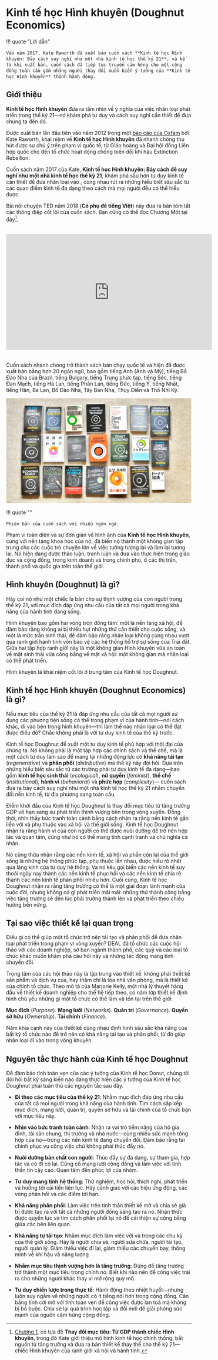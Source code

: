 # Kinh tế học Hình khuyên (Doughnut Economics)

!!! quote "Lời dẫn"

    Vào năm 2017, Kate Raworth đã xuất bản cuốn sách **Kinh tế học Hình khuyên: Bảy cách suy nghĩ như một nhà kinh tế học thế kỷ 21**, và kể từ khi xuất bản, cuốn sách đã tiếp tục truyền cảm hứng cho một cộng đồng toàn cầu gồm những người thay đổi muốn biến ý tưởng của **Kinh tế học Hình khuyên** thành hành động.

## Giới thiệu

**Kinh tế học Hình khuyên** đưa ra tầm nhìn về ý nghĩa của việc nhân loại phát triển trong thế kỷ 21&mdash;nó khám phá tư duy và cách suy nghĩ cần thiết để đưa chúng ta đến đó.

Được xuất bản lần đầu tiên vào năm 2012 trong một [báo cáo của Oxfam](https://www-cdn.oxfam.org/s3fs-public/file_attachments/dp-a-safe-and-just-space-for-humanity-130212-en_5.pdf) bởi Kate Raworth, khái niệm về **Kinh tế học Hình khuyên** đã nhanh chóng thu hút được sự chú ý trên phạm vi quốc tế, từ Giáo hoàng và Đại hội đồng Liên hợp quốc cho đến tổ chức hoạt động chống biến đổi khí hậu Extinction Rebellion.

Cuốn sách năm 2017 của Kate, **Kinh tế học Hình khuyên: Bảy cách để suy nghĩ như một nhà kinh tế học thế kỷ 21**, khám phá sâu hơn tư duy kinh tế cần thiết để đưa nhân loại vào , cùng nhau rút ra những hiểu biết sâu sắc từ các quan điểm kinh tế đa dạng theo cách mà mọi người đều có thể hiểu được.

Bài nói chuyện TED năm 2018 (**Có phụ đề tiếng Việt**) này đưa ra bản tóm tắt các thông điệp cốt lõi của cuốn sách. Bạn cũng có thể đọc Chương Một tại đây[^1].

[^1]:

    [Chương 1](https://doughnuteconomics.org/rails/active_storage/blobs/redirect/eyJfcmFpbHMiOnsibWVzc2FnZSI6IkJBaHBBWXM9IiwiZXhwIjpudWxsLCJwdXIiOiJibG9iX2lkIn19--53a8f3094fa0866fa380ca1d99aeb79affea4e81/Doughnut%20Economics%20Chapter%20One.pdf), có tựa đề **Thay đổi mục tiêu: Từ GDP thành chiếc Hình khuyên**, trong đó Kate giới thiệu mô hình kinh tế học chính thống, bắt nguồn từ tăng trưởng và đưa ra bản thiết kế thay thế cho thế kỷ 21&mdash;chiếc Hình khuyên của ranh giới xã hội và hành tinh.

<div style="margin: 2rem auto; ">
<iframe style="display: block; margin: auto;" width="560" height="315" src="https://www.youtube.com/embed/Rhcrbcg8HBw?cc_lang_pref=vi&cc_load_policy=1" title="YouTube video player" frameborder="0" allow="accelerometer; autoplay; clipboard-write; encrypted-media; gyroscope; picture-in-picture; web-share" allowfullscreen></iframe>
</div>

Cuốn sách nhanh chóng trở thành sách bán chạy quốc tế và hiện đã được xuất bản bằng hơn 20 ngôn ngữ, bao gồm tiếng Anh (Anh và Mỹ), tiếng Bồ Đào Nha của Brazil, tiếng Bulgary, tiếng Trung phức tạp, tiếng Séc, tiếng Đan Mạch, tiếng Hà Lan, tiếng Phần Lan, tiếng Đức, tiếng Ý, tiếng Nhật, tiếng Hàn, Ba Lan, Bồ Đào Nha, Tây Ban Nha, Thụy Điển và Thổ Nhĩ Kỳ.

![donut-books](../../assets/images/donut-books.jpg)

!!! quote ""

    Phiên bản của cuốn sách với nhiều ngôn ngữ.

Phạm vi toàn diện và sự đơn giản về hình ảnh của **Kinh tế học Hình khuyên**, cùng với nền tảng khoa học của nó, đã biến nó thành một không gian tập trung cho các cuộc trò chuyện lớn về việc tưởng tượng lại và làm lại tương lai. Nó hiện đang được thảo luận, tranh luận và đưa vào thực hiện trong giáo dục và cộng đồng, trong kinh doanh và trong chính phủ, ở các thị trấn, thành phố và quốc gia trên toàn thế giới.

## Hình khuyên (Doughnut) là gì?

Hãy coi nó như một chiếc la bàn cho sự thịnh vượng của con người trong thế kỷ 21, với mục đích đáp ứng nhu cầu của tất cả mọi người trong khả năng của hành tinh đang sống.

Hình khuyên bao gồm hai vòng tròn đồng tâm: một là nền tảng xã hội, để đảm bảo rằng không ai bị thiếu hụt những thứ cần thiết cho cuộc sống, và một là mức trần sinh thái, để đảm bảo rằng nhân loại không cùng nhau vượt qua ranh giới hành tinh vốn bảo vệ các hệ thống hỗ trợ sự sống của Trái đất. Giữa hai tập hợp ranh giới này là một không gian Hình khuyên vừa an toàn về mặt sinh thái vừa công bằng về mặt xã hội: một không gian mà nhân loại có thể phát triển.

Hình khuyên là khái niệm cốt lõi ở trung tâm của Kinh tế học Doughnut.

## Kinh tế học Hình khuyên (Doughnut Economics) là gì?

Nếu mục tiêu của thế kỷ 21 là đáp ứng nhu cầu của tất cả mọi người sử dụng các phương tiện sống có thể trong phạm vi của hành tinh&mdash;nói cách khác, đi vào bên trong hình khuyên&mdash;thì làm thế nào nhân loại có thể đạt được điều đó? Chắc không phải là với tư duy kinh tế của thế kỷ trước.

Kinh tế học Doughnut đề xuất một tư duy kinh tế phù hợp với thời đại của chúng ta. Nó không phải là một tập hợp các chính sách và thể chế, mà là một cách tư duy làm sao để mang lại những động lực có **khả năng tái tạo** (*regenerative*) và **phân phối** (*distributive*) mà thế kỷ này đòi hỏi. Dựa trên những hiểu biết sâu sắc từ các trường phái tư duy kinh tế đa dạng&mdash;bao gồm **kinh tế học sinh thái** (*ecological*), **nữ quyền** (*feminist*), **thể chế** (*institutional*), **hành vi** (*behavioral*) và **phức hợp** (*complexity*)&mdash; cuốn sách đưa ra bảy cách suy nghĩ như một nhà kinh tế học thế kỷ 21 nhằm chuyển đổi nền kinh tế, từ địa phương sang toàn cầu.

Điểm khởi đầu của Kinh tế học Doughnut là thay đổi mục tiêu từ tăng trưởng GDP vô hạn sang sự phát triển thịnh vượng bên trong vòng xuyến. Đồng thời, nhìn thấy bức tranh toàn cảnh bằng cách nhận ra rằng nền kinh tế gắn liền với và phụ thuộc vào xã hội và thế giới sống. Kinh tế học Doughnut nhận ra rằng hành vi của con người có thể được nuôi dưỡng để trở nên hợp tác và quan tâm, cũng như nó có thể mang tính cạnh tranh và chủ nghĩa cá nhân.

Nó cũng thừa nhận rằng các nền kinh tế, xã hội và phần còn lại của thế giới sống là những hệ thống phức tạp, phụ thuộc lẫn nhau, được hiểu rõ nhất qua lăng kính của tư duy hệ thống. Và nó kêu gọi biến các nền kinh tế suy thoái ngày nay thành các nền kinh tế phục hồi và các nền kinh tế chia rẽ thành các nền kinh tế phân phối nhiều hơn. Cuối cùng, Kinh tế học Doughnut nhận ra rằng tăng trưởng có thể là một giai đoạn lành mạnh của cuộc đời, nhưng không có gì phát triển mãi mãi: những thứ thành công bằng việc tăng trưởng sẽ đến lúc phải trưởng thành lên và phát triển theo chiều hướng bền vững.

<!-- Tìm hiểu sâu hơn về bảy cách để suy nghĩ như một nhà kinh tế học thế kỷ 21 với loạt hoạt hình dài 90 giây của chúng tôi. -->

## Tại sao việc thiết kế lại quan trọng

Điều gì có thể giúp một tổ chức trở nên tái tạo và phân phối để đưa nhân loại phát triển trong phạm vi vòng xuyến? DEAL đã tổ chức các cuộc hội thảo với các doanh nghiệp, sở ban ngành thành phố, các quỹ và các loại tổ chức khác muốn khám phá câu hỏi này và những tác động mang tính chuyển đổi.

Trọng tâm của các hội thảo này là tập trung vào thiết kế: không phải thiết kế sản phẩm và dịch vụ của, hay thậm chí là tòa nhà văn phòng, mà là thiết kế của chính tổ chức. Theo mô tả của Marjorie Kelly, một nhà lý thuyết hàng đầu về thiết kế doanh nghiệp cho thế hệ tiếp theo, có năm lớp thiết kế định hình chủ yếu những gì một tổ chức có thể làm và tồn tại trên thế giới:

**Mục đích** (*Purpose*). **Mạng lưới** (*Networks*). **Quản trị** (*Governance*). **Quyền sở hữu** (*Ownership*). **Tài chính** (*Finance*).

Năm khía cạnh này của thiết kế cùng nhau định hình sâu sắc khả năng của bất kỳ tổ chức nào để trở nên có khả năng tái tạo và phân phối, từ đó giúp nhân loại đi vào trong vòng khuyên.

## Nguyên tắc thực hành của Kinh tế học Doughnut

Để đảm bảo tính toàn vẹn của các ý tưởng của Kinh tế học Donut, chúng tôi đòi hỏi bất kỳ sáng kiến nào đang thực hiện các ý tưởng của Kinh tế học Doughnut phải tuân thủ các nguyên tắc sau đây.

- **Đi theo các mục tiêu của thế kỷ 21**: Nhằm mục đích đáp ứng nhu cầu của tất cả mọi người trong khả năng của hành tinh. Tìm cách sắp xếp mục đích, mạng lưới, quản trị, quyền sở hữu và tài chính của tổ chức bạn với mục tiêu này.

- **Nhìn vào bức tranh toàn cảnh**: Nhận ra vai trò tiềm năng của hộ gia đình, tài sản chung, thị trường và nhà nước&mdash;cùng nhiều sức mạnh tổng hợp của họ&mdash;trong các nền kinh tế đang chuyển đổi. Đảm bảo rằng tài chính phục vụ công việc chứ không phải thúc đẩy nó.

- **Nuôi dưỡng bản chất con người**: Thúc đẩy sự đa dạng, sự tham gia, hợp tác và có đi có lại. Củng cố mạng lưới cộng đồng và làm việc với tinh thần tin cậy cao. Quan tâm đến phúc lợi của nhóm.

- **Tư duy mang tính hệ thống**: Thử nghiệm, học hỏi, thích nghi, phát triển và hướng tới cải tiến liên tục. Hãy cảnh giác với các hiệu ứng động, các vòng phản hồi và các điểm tới hạn.

- **Khả năng phân phối**: Làm việc trên tinh thần thiết kế mở và chia sẻ giá trị được tạo ra với tất cả những người đồng sáng tạo ra nó. Nhận thức được quyền lực và tìm cách phân phối lại nó để cải thiện sự công bằng giữa các bên liên quan.

- **Khả năng tự tái tạo**: Nhằm mục đích làm việc với và trong các chu kỳ của thế giới sống. Hãy là người chia sẻ, người sửa chữa, người tái tạo, người quản lý. Giảm thiểu việc đi lại, giảm thiểu các chuyến bay, thông minh về khí hậu và năng lượng

- **Nhằm mục tiêu thịnh vượng hơn là tăng trưởng**: Đừng để tăng trưởng trở thành một mục tiêu trong chính nó. Biết khi nào nên để công việc trải ra cho những người khác thay vì mở rộng quy mô.

- **Tư duy chiến lược trong thực tế**: Hành động theo nhiệt huyết&mdash;nhưng luôn suy ngẫm về những người có ít tiếng nói hơn trong cộng đồng. Cân bằng tính cởi mở với tính toàn vẹn để công việc được lan toả mà không bị bó buộc. Chia sẻ lại quá trình học tập và đổi mới để giải phóng sức mạnh của nguồn cảm hứng cộng đồng.

